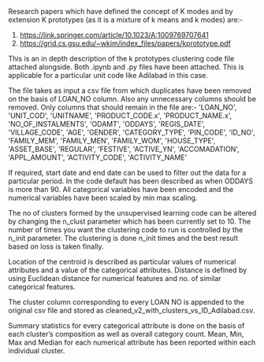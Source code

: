 Research papers which have defined the concept of K modes and by extension K prototypes (as it is a mixture of k means and k modes) are:- 
1.	https://link.springer.com/article/10.1023/A:1009769707641
2.	https://grid.cs.gsu.edu/~wkim/index_files/papers/kprototype.pdf

This is an in depth description of the k prototypes clustering code file attached alongside. Both .ipynb and .py files have been attached. This is applicable for a particular unit code like Adilabad in this case.

The file takes as input a csv file from which duplicates have been removed on the basis of LOAN_NO column. Also any unnecessary columns should be removed. Only columns that should remain in the file are:-
'LOAN_NO', 'UNIT_COD', 'UNITNAME', 'PRODUCT_CODE.x',  'PRODUCT_NAME.x', 'NO_OF_INSTALMENTS', 'ODAMT', 'ODDAYS', 'REGIS_DATE', 'VILLAGE_CODE', 'AGE', 'GENDER', 'CATEGORY_TYPE', 'PIN_CODE', 'ID_NO', 'FAMILY_MEM', 'FAMILY_MEN', 'FAMILY_WOM', 'HOUSE_TYPE', 'ASSET_BASE', 'REGULAR', 'FESTIVE', 'ACTIVE_YN', 'ACCOMADATION', 'APPL_AMOUNT',  'ACTIVITY_CODE', 'ACTIVITY_NAME'

If required, start date and end date can be used to filter out the data for a particular period.
In the code default has been described as when ODDAYS is more than 90.
All categorical variables have been encoded and the numerical variables have been scaled by min max scaling.

The no of clusters formed by the unsupervised learning code can be altered by changing the n_clust parameter which has been currently set to 10. The number of times you want the clustering code to run is controlled by the n_init parameter. The clustering is done  n_init times and the best result based on loss is taken finally.

Location of the centroid is described as particular values of numerical attributes and a value of the categorical attributes. Distance is defined by using Euclidean distance for numerical features and no. of similar categorical features.

The cluster column corresponding to every LOAN NO is appended to the original csv file and stored as cleaned_v2_with_clusters_vs_ID_Adilabad.csv.

Summary statistics for every categorical attribute is done on the basis of each cluster’s composition as well as overall category count.
Mean, Min, Max and  Median for each numerical attribute has been reported within each individual cluster.


 

